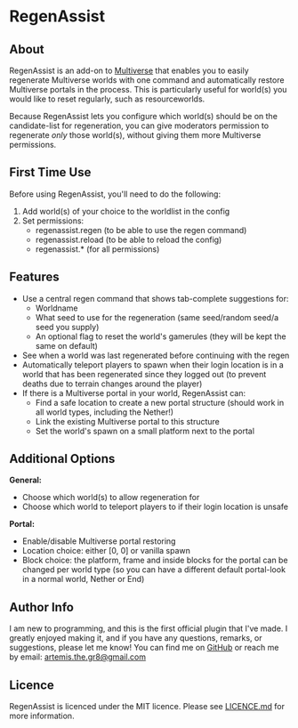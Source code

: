 # RegenAssist

## About
RegenAssist is an add-on to [Multiverse](https://dev.bukkit.org/projects/multiverse-core) that enables you to easily regenerate Multiverse worlds with one command and automatically restore Multiverse portals in the process. This is particularly useful for world(s) you would like to reset regularly, such as resourceworlds. 

Because RegenAssist lets you configure which world(s) should be on the candidate-list for regeneration, you can give moderators permission to regenerate _only_ those world(s), without giving them more Multiverse permissions.

## First Time Use
Before using RegenAssist, you'll need to do the following:
1. Add world(s) of your choice to the worldlist in the config 
2. Set permissions:
   - regenassist.regen (to be able to use the regen command)
   - regenassist.reload (to be able to reload the config)
   - regenassist.* (for all permissions)

## Features
* Use a central regen command that shows tab-complete suggestions for:
  - Worldname 
  - What seed to use for the regeneration (same seed/random seed/a seed you supply)
  - An optional flag to reset the world's gamerules (they will be kept the same on default)
* See when a world was last regenerated before continuing with the regen
* Automatically teleport players to spawn when their login location is in a world that has been regenerated since they logged out (to prevent deaths due to terrain changes around the player)
* If there is a Multiverse portal in your world, RegenAssist can:
  - Find a safe location to create a new portal structure (should work in all world types, including the Nether!)
  - Link the existing Multiverse portal to this structure
  - Set the world's spawn on a small platform next to the portal

## Additional Options
**General:** 
  - Choose which world(s) to allow regeneration for
  - Choose which world to teleport players to if their login location is unsafe

**Portal:**
  - Enable/disable Multiverse portal restoring 
  - Location choice: either [0, 0] or vanilla spawn
  - Block choice: the platform, frame and inside blocks for the portal can be changed per world type (so you can have a different default portal-look in a normal world, Nether or End)

## Author Info
I am new to programming, and this is the first official plugin that I've made. I greatly enjoyed making it, and if you have any questions, remarks, or suggestions, please let me know! You can find me on [GitHub](https://github.com/Artemis-the-gr8) or reach me by email: artemis.the.gr8@gmail.com

## Licence
RegenAssist is licenced under the MIT licence. Please see [LICENCE.md](https://github.com/itHotL/RegenAssist/blob/main/LICENSE) for more information.

